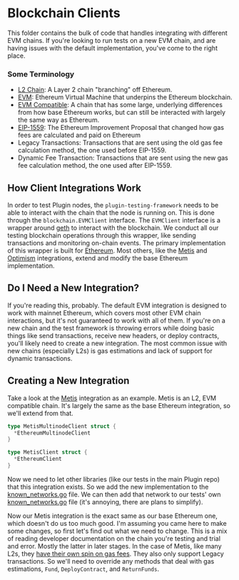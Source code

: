 # Blockchain Clients

This folder contains the bulk of code that handles integrating with different EVM chains. If you're looking to run tests on a new EVM chain, and are having issues with the default implementation, you've come to the right place.

### Some Terminology

- [L2 Chain](https://ethereum.org/en/layer-2/): A Layer 2 chain "branching" off Ethereum.
- [EVM](https://ethereum.org/en/developers/docs/evm/): Ethereum Virtual Machine that underpins the Ethereum blockchain.
- [EVM Compatible](https://blog.thirdweb.com/evm-compatible-blockchains-and-ethereum-virtual-machine/#:~:text=What%20does%20'EVM%20compatibility'%20mean,significant%20changes%20to%20their%20code.): A chain that has some large, underlying differences from how base Ethereum works, but can still be interacted with largely the same way as Ethereum.
- [EIP-1559](https://eips.ethereum.org/EIPS/eip-1559): The Ethereum Improvement Proposal that changed how gas fees are calculated and paid on Ethereum
- Legacy Transactions: Transactions that are sent using the old gas fee calculation method, the one used before EIP-1559.
- Dynamic Fee Transaction: Transactions that are sent using the new gas fee calculation method, the one used after EIP-1559.

## How Client Integrations Work

In order to test Plugin nodes, the `plugin-testing-framework` needs to be able to interact with the chain that the node is running on. This is done through the `blockchain.EVMClient` interface. The `EVMClient` interface is a wrapper around [geth](https://geth.ethereum.org/) to interact with the blockchain. We conduct all our testing blockchain operations through this wrapper, like sending transactions and monitoring on-chain events. The primary implementation of this wrapper is built for [Ethereum](./ethereum.go). Most others, like the [Metis](./metis.go) and [Optimism](./optimism.go) integrations, extend and modify the base Ethereum implementation.

## Do I Need a New Integration?

If you're reading this, probably. The default EVM integration is designed to work with mainnet Ethereum, which covers most other EVM chain interactions, but it's not guaranteed to work with all of them. If you're on a new chain and the test framework is throwing errors while doing basic things like send transactions, receive new headers, or deploy contracts, you'll likely need to create a new integration. The most common issue with new chains (especially L2s) is gas estimations and lack of support for dynamic transactions.

## Creating a New Integration

Take a look at the [Metis](./metis.go) integration as an example. Metis is an L2, EVM compatible chain. It's largely the same as the base Ethereum integration, so we'll extend from that.

```go
type MetisMultinodeClient struct {
  *EthereumMultinodeClient
}

type MetisClient struct {
  *EthereumClient
}
```

Now we need to let other libraries (like our tests in the main Plugin repo) that this integration exists. So we add the new implementation to the [known_networks.go](./known_networks.go) file. We can then add that network to our tests' own [known_networks.go](https://github.com/goplugin/pluginv3.0/blob/develop/integration-tests/known_networks.go) file (it's annoying, there are plans to simplify).

Now our Metis integration is the exact same as our base Ethereum one, which doesn't do us too much good. I'm assuming you came here to make some changes, so first let's find out what we need to change. This is a mix of reading developer documentation on the chain you're testing and trial and error. Mostly the latter in later stages. In the case of Metis, like many L2s, they [have their own spin on gas fees](https://docs.metis.io/dev/protocol-in-detail/transaction-fees-on-the-metis-platform). They also only support Legacy transactions. So we'll need to override any methods that deal with gas estimations, `Fund`, `DeployContract`, and `ReturnFunds`.
